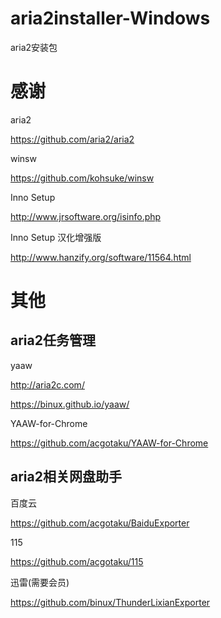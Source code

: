# aria2installer-Windows
aria2安装包

# 感谢

aria2

https://github.com/aria2/aria2

winsw

https://github.com/kohsuke/winsw

Inno Setup

http://www.jrsoftware.org/isinfo.php

Inno Setup 汉化增强版

http://www.hanzify.org/software/11564.html

# 其他
## aria2任务管理

yaaw

http://aria2c.com/

https://binux.github.io/yaaw/  

YAAW-for-Chrome

https://github.com/acgotaku/YAAW-for-Chrome

## aria2相关网盘助手

百度云

https://github.com/acgotaku/BaiduExporter 

115

https://github.com/acgotaku/115 

迅雷(需要会员)

https://github.com/binux/ThunderLixianExporter  